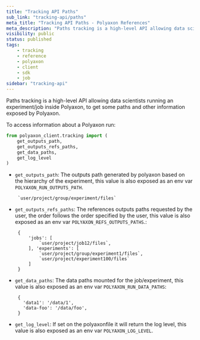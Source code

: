 ```yaml
---
title: "Tracking API Paths"
sub_link: "tracking-api/paths"
meta_title: "Tracking API Paths - Polyaxon References"
meta_description: "Paths tracking is a high-level API allowing data scientists running an experiment/job inside Polyaxon, to get some paths and other information exposed by Polyaxon."
visibility: public
status: published
tags:
    - tracking
    - reference
    - polyaxon
    - client
    - sdk
    - job
sidebar: "tracking-api"
---
```


Paths tracking is a high-level API allowing data scientists running an experiment/job inside Polyaxon, to get some paths and other information exposed by Polyaxon.

To access information about a Polyaxon run:

```python
from polyaxon_client.tracking import (
    get_outputs_path,
    get_outputs_refs_paths,
    get_data_paths,
    get_log_level
)
``` 


 * `get_outputs_path`: The outputs path generated by polyaxon based on the hierarchy of the experiment, 
 this value is also exposed as an env var `POLYAXON_RUN_OUTPUTS_PATH`.

        `user/project/group/experiment/files`

 * `get_outputs_refs_paths`: The references outputs paths requested by the user,
    the order follows the order specified by the user, 
    this value is also exposed as an env var `POLYAXON_REFS_OUTPUTS_PATHS`.:

        {
            'jobs': [
                `user/project/job12/files`,
            ], 'experiments': [
                `user/project/group/experiment1/files`,
                `user/project/experiment100/files`
            ]
        }

 * `get_data_paths`: The data paths mounted for the job/experiment, 
 this value is also exposed as an env var `POLYAXON_RUN_DATA_PATHS`:

        {
          'data1': '/data/1',
          'data-foo': '/data/foo',
        }

 * `get_log_level`: If set on the polyaxonfile it will return the log level, 
 this value is also exposed as an env var `POLYAXON_LOG_LEVEL`.

